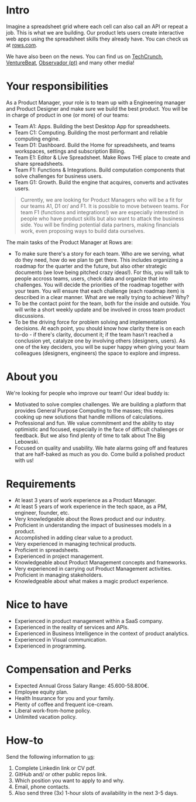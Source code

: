 # Intro
Imagine a spreadsheet grid where each cell can also call an API or repeat a job. This is what we are building. Our product lets users create interactive web apps using the spreadsheet skills they already have. You can check us at [rows.com](http://rows.com).

We have also been on the news. You can find us on [TechCrunch](https://tcrn.ch/2LnB1r0), [VentureBeat](https://bit.ly/2IGwgHS), [Observador (pt)](https://bit.ly/2rZV0Ar) and many other media!

# Your responsibilities

As a Product Manager, your role is to team up with a Engineering manager and Product Designer and make sure we build the best product. You will be in charge of product in one (or more) of our teams:
* Team A1: Apps. Building the best Desktop App for spreadsheets.
* Team C1: Computing. Building the most performant and reliable computing engine.
* Team D1: Dashboard. Build the Home for spreadsheets, and teams workspaces, settings and subscription Billing.
* Team E1: Editor & Live Spreadsheet. Make Rows THE place to create and share spreadsheets.
* Team F1: Functions & Integrations. Build computation components that solve challenges for business users.
* Team G1: Growth. Build the engine that acquires, converts and activates users.

> Currently, we are looking for Product Managers who will be a fit for our teams A1, D1 or/ and F1. 
> It is possible to move between teams.
> For team F1 (functions and integrations!) we are especially interested in people who have product skills but also want to attack the business side. You will be finding potential data partners, making financials work, even proposing ways to build data ourselves.

The main tasks of the Product Manager at Rows are:
* To make sure there's a story for each team. Who are we serving, what do they need, how do we plan to get there. This includes organizing a roadmap for the quarter and the future, but also other strategic documents (we love being pitched crazy ideas!). For this, you will talk to people accross teams, users, check data and organize that into challenges. You will decide the priorities of the roadmap together with your team. You will ensure that each challenge (each roadmap item) is described in a clear manner. What are we really trying to achieve? Why?
* To be the contact point for the team, both for the inside and outside. You will write a short weekly update and be involved in cross team product discussions.
* To be the driving force for problem solving and implementation decisions. At each point, you should know how clarity there is on each to-do - if there's clarity, document it; if the team hasn't reached a conclusion yet, catalyze one by involving others (designers, users). As one of the key deciders, you will be super happy when giving your team colleagues (designers, engineers) the space to explore and impress.

# About you
We're looking for people who improve our team! Our ideal buddy is:
* Motivated to solve complex challenges. We are building a platform that provides General Purpose Computing to the masses; this requires cooking up new solutions that handle millions of calculations.
* Professional and fun. We value commitment and the ability to stay optimistic and focused, especially in the face of difficult challenges or feedback. But we also find plenty of time to talk about The Big Lebowski.
* Focused on quality and usability. We hate alarms going off and features that are half-baked as much as you do. Come build a polished product with us!

# Requirements
* At least 3 years of work experience as a Product Manager.
* At least 5 years of work experience in the tech space, as a PM, engineer, founder, etc. 
* Very knowledgeable about the Rows product and our industry.
* Proficient in understanding the impact of businesses models in a product.
* Accomplished in adding clear value to a product.
* Very experienced in managing technical products. 
* Proficient in spreadsheets. 
* Experienced in project management.
* Knowledgeable about Product Management concepts and frameworks.
* Very experienced in carrying out Product Management activities.
* Proficient in managing stakeholders.
* Knowledgeable about what makes a magic product experience.

# Nice to have
* Experienced in product management within a SaaS company.
* Experienced in the reality of services and APIs. 
* Experienced in Business Intelligence in the context of product analytics.
* Experienced in Visual communication.
* Experienced in programming.

# Compensation and Perks
* Expected Annual Gross Salary Range: 45.600-58.800€.
* Employee equity plan.
* Health Insurance for you and your family.
* Plenty of coffee and frequent ice-cream.
* Liberal work-from-home policy.
* Unlimited vacation policy.

# How-to
Send the following information to [us](mailto:join@rows.com):
   1. Complete Linkedin link or CV pdf.
   2. GitHub and/ or other public repos link.
   3. Which position you want to apply to and why.
   4. Email, phone contacts.
   5. Also send three (3x) 1-hour slots of availability in the next 3-5 days.
